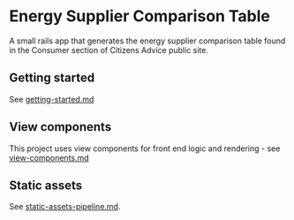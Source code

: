 # Energy Supplier Comparison Table

A small rails app that generates the energy supplier comparison table found in the Consumer section of Citizens Advice public site.

## Getting started

See [getting-started.md](./docs/getting-started.md)

## View components

This project uses view components for front end logic and rendering - see [view-components.md](./docs/view-components.md)

## Static assets

See [static-assets-pipeline.md](./docs//static-asset-pipeline.md).
